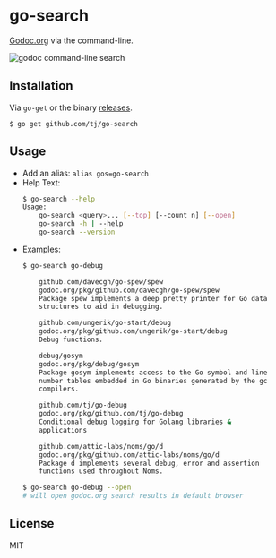# go-search

 [Godoc.org](http://godoc.org) via the command-line.

 ![godoc command-line search](https://dl.dropboxusercontent.com/u/6396913/go-search/Screen%20Shot%202014-12-08%20at%207.25.59%20PM.png)

## Installation

Via `go-get` or the binary [releases](https://github.com/tj/go-search/releases).

```
$ go get github.com/tj/go-search
```

## Usage

- Add an alias: `alias gos=go-search`
- Help Text:
    ```sh
    $ go-search --help
    Usage:
        go-search <query>... [--top] [--count n] [--open]
        go-search -h | --help
        go-search --version
    ```
- Examples:
    ```sh
    $ go-search go-debug

        github.com/davecgh/go-spew/spew
        godoc.org/pkg/github.com/davecgh/go-spew/spew
        Package spew implements a deep pretty printer for Go data
        structures to aid in debugging.

        github.com/ungerik/go-start/debug
        godoc.org/pkg/github.com/ungerik/go-start/debug
        Debug functions.

        debug/gosym
        godoc.org/pkg/debug/gosym
        Package gosym implements access to the Go symbol and line
        number tables embedded in Go binaries generated by the gc
        compilers.

        github.com/tj/go-debug
        godoc.org/pkg/github.com/tj/go-debug
        Conditional debug logging for Golang libraries &
        applications

        github.com/attic-labs/noms/go/d
        godoc.org/pkg/github.com/attic-labs/noms/go/d
        Package d implements several debug, error and assertion
        functions used throughout Noms.
    ```
    ```sh
    $ go-search go-debug --open
    # will open godoc.org search results in default browser
    ```
## License

 MIT